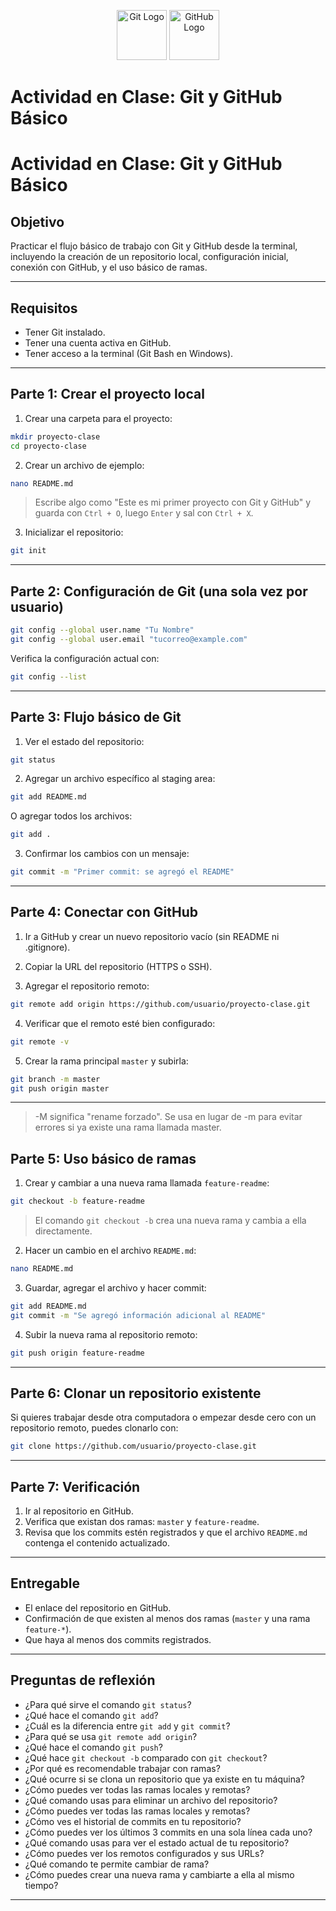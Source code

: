 <p align="center">
  <img src="https://git-scm.com/images/logos/downloads/Git-Icon-1788C.png" alt="Git Logo" width="80" height="80" />
  <img src="https://github.githubassets.com/images/modules/logos_page/GitHub-Mark.png" alt="GitHub Logo" width="80" height="80" />
</p>

# Actividad en Clase: Git y GitHub Básico

# Actividad en Clase: Git y GitHub Básico

## Objetivo

Practicar el flujo básico de trabajo con Git y GitHub desde la terminal, incluyendo la creación de un repositorio local, configuración inicial, conexión con GitHub, y el uso básico de ramas.

---

## Requisitos

- Tener Git instalado.
- Tener una cuenta activa en GitHub.
- Tener acceso a la terminal (Git Bash en Windows).

---

## Parte 1: Crear el proyecto local

1. Crear una carpeta para el proyecto:

```bash
mkdir proyecto-clase
cd proyecto-clase
```

2. Crear un archivo de ejemplo:

```bash
nano README.md
```

> Escribe algo como "Este es mi primer proyecto con Git y GitHub" y guarda con `Ctrl + O`, luego `Enter` y sal con `Ctrl + X`.

3. Inicializar el repositorio:

```bash
git init
```

---

## Parte 2: Configuración de Git (una sola vez por usuario)

```bash
git config --global user.name "Tu Nombre"
git config --global user.email "tucorreo@example.com"
```

Verifica la configuración actual con:

```bash
git config --list
```

---

## Parte 3: Flujo básico de Git

1. Ver el estado del repositorio:

```bash
git status
```

2. Agregar un archivo específico al staging area:

```bash
git add README.md
```

O agregar todos los archivos:

```bash
git add .
```

3. Confirmar los cambios con un mensaje:

```bash
git commit -m "Primer commit: se agregó el README"
```

---

## Parte 4: Conectar con GitHub

1. Ir a GitHub y crear un nuevo repositorio vacío (sin README ni .gitignore).

2. Copiar la URL del repositorio (HTTPS o SSH).

3. Agregar el repositorio remoto:

```bash
git remote add origin https://github.com/usuario/proyecto-clase.git
```

4. Verificar que el remoto esté bien configurado:

```bash
git remote -v
```

5. Crear la rama principal `master` y subirla:

```bash
git branch -m master
git push origin master
```

---

> -M significa "rename forzado". Se usa en lugar de -m para evitar errores si ya existe una rama llamada master.

## Parte 5: Uso básico de ramas

1. Crear y cambiar a una nueva rama llamada `feature-readme`:

```bash
git checkout -b feature-readme
```

> El comando `git checkout -b` crea una nueva rama y cambia a ella directamente.

2. Hacer un cambio en el archivo `README.md`:

```bash
nano README.md
```

3. Guardar, agregar el archivo y hacer commit:

```bash
git add README.md
git commit -m "Se agregó información adicional al README"
```

4. Subir la nueva rama al repositorio remoto:

```bash
git push origin feature-readme
```

---

## Parte 6: Clonar un repositorio existente

Si quieres trabajar desde otra computadora o empezar desde cero con un repositorio remoto, puedes clonarlo con:

```bash
git clone https://github.com/usuario/proyecto-clase.git
```

---

## Parte 7: Verificación

1. Ir al repositorio en GitHub.
2. Verifica que existan dos ramas: `master` y `feature-readme`.
3. Revisa que los commits estén registrados y que el archivo `README.md` contenga el contenido actualizado.

---

## Entregable

- El enlace del repositorio en GitHub.
- Confirmación de que existen al menos dos ramas (`master` y una rama `feature-*`).
- Que haya al menos dos commits registrados.

---

## Preguntas de reflexión

- ¿Para qué sirve el comando `git status`?
- ¿Qué hace el comando `git add`?
- ¿Cuál es la diferencia entre `git add` y `git commit`?
- ¿Para qué se usa `git remote add origin`?
- ¿Qué hace el comando `git push`?
- ¿Qué hace `git checkout -b` comparado con `git checkout`?
- ¿Por qué es recomendable trabajar con ramas?
- ¿Qué ocurre si se clona un repositorio que ya existe en tu máquina?
- ¿Cómo puedes ver todas las ramas locales y remotas?
- ¿Qué comando usas para eliminar un archivo del repositorio?
- ¿Cómo puedes ver todas las ramas locales y remotas?
- ¿Cómo ves el historial de commits en tu repositorio?
- ¿Cómo puedes ver los últimos 3 commits en una sola línea cada uno?
- ¿Qué comando usas para ver el estado actual de tu repositorio?
- ¿Cómo puedes ver los remotos configurados y sus URLs?
- ¿Qué comando te permite cambiar de rama?
- ¿Cómo puedes crear una nueva rama y cambiarte a ella al mismo tiempo?

---

